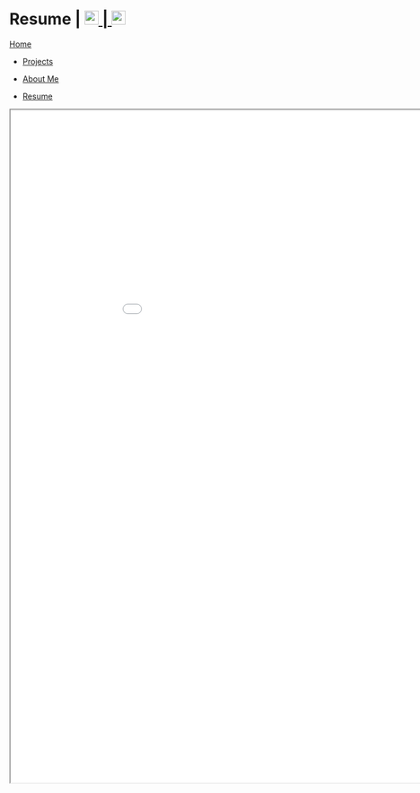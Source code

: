 <link href="../Content/StyleSheet.css" rel="stylesheet"/> 

# Resume | <a href="https://www.linkedin.com/in/daan-demaecker-3737b0265/"><img src="https://content.linkedin.com/content/dam/me/business/en-us/amp/brand-site/v2/bg/LI-Bug.svg.original.svg" alt="drawing" width="25"/> | <a href="https://github.com/DaanDemaecker"><img src="https://github.githubassets.com/assets/GitHub-Mark-ea2971cee799.png" alt="drawing" width="25"/>

<div class="nav-bar">
  <md-block>

<a href="../" class="active">Home</a>
- <a href="../Projects/" class="active">Projects</a>
- <a href="../AboutMe/">About Me</a>
- <a href="../Resume/">Resume</a>

  </md-block>
</div>

<iframe src="../Content/DaanDemaeckerCV.pdf" width="1000" height="1200"></iframe>
